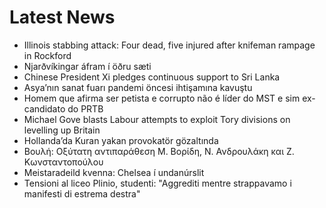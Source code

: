 # Latest News
-  Illinois stabbing attack: Four dead, five injured after knifeman rampage in Rockford
-  Njarðvíkingar áfram í öðru sæti
-  Chinese President Xi pledges continuous support to Sri Lanka
-  Asya’nın sanat fuarı pandemi öncesi ihtişamına kavuştu
-  Homem que afirma ser petista e corrupto não é líder do MST e sim ex-candidato do PRTB
-  Michael Gove blasts Labour attempts to exploit Tory divisions on levelling up Britain
-  Hollanda’da Kuran yakan provokatör gözaltında
-  Boυλή: Οξύτατη αντιπαράθεση Μ. Βορίδη, Ν. Ανδρουλάκη και Ζ. Κωνσταντοπούλου
-  Meistaradeild kvenna: Chelsea í undanúrslit
-  Tensioni al liceo Plinio, studenti: "Aggrediti mentre strappavamo i manifesti di estrema destra"

